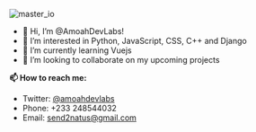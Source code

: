 ![master_io](https://user-images.githubusercontent.com/67640747/132719932-e2dfb7a1-695f-45c5-9abc-87652a4bf687.jpg)

- 👋 Hi, I’m @AmoahDevLabs!
- 👀 I’m interested in Python, JavaScript, CSS, C++ and Django
- 🌱 I’m currently learning Vuejs
- 💞️ I’m looking to collaborate on my upcoming projects

**📫 How to reach me:**
- Twitter: [@amoahdevlabs](https://twitter.com/amoahdevlabs)
- Phone: +233 248544032
- Email: send2natus@gmail.com

<!---
AmoahDevLabs/AmoahDevLabs is a ✨ special ✨ repository because its `README.md` (this file) appears on your GitHub profile.
You can click the Preview link to take a look at your changes.
--->
